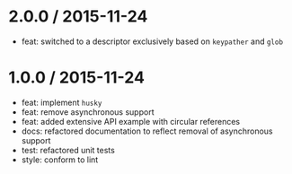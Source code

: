 
2.0.0 / 2015-11-24
==================

  * feat: switched to a descriptor exclusively based on `keypather` and `glob`

1.0.0 / 2015-11-24
==================

  * feat: implement `husky`
  * feat: remove asynchronous support
  * feat: added extensive API example with circular references 
  * docs: refactored documentation to reflect removal of asynchronous support 
  * test: refactored unit tests
  * style: conform to lint
